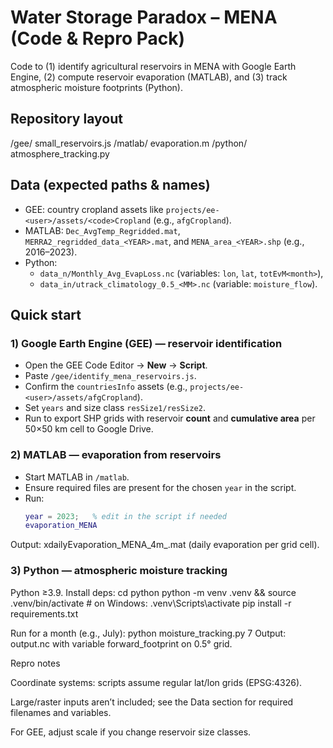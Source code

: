 # Water Storage Paradox – MENA (Code & Repro Pack)

Code to (1) identify agricultural reservoirs in MENA with Google Earth Engine, (2) compute reservoir evaporation (MATLAB), and (3) track atmospheric moisture footprints (Python).

## Repository layout
/gee/
small_reservoirs.js
/matlab/
evaporation.m
/python/
atmosphere_tracking.py
## Data (expected paths & names)
- GEE: country cropland assets like `projects/ee-<user>/assets/<code>Cropland` (e.g., `afgCropland`).
- MATLAB: `Dec_AvgTemp_Regridded.mat`, `MERRA2_regridded_data_<YEAR>.mat`, and `MENA_area_<YEAR>.shp` (e.g., 2016–2023).
- Python:  
  - `data_n/Monthly_Avg_EvapLoss.nc` (variables: `lon`, `lat`, `totEvM<month>`),  
  - `data_in/utrack_climatology_0.5_<MM>.nc` (variable: `moisture_flow`).

## Quick start

### 1) Google Earth Engine (GEE) — reservoir identification
- Open the GEE Code Editor → **New** → **Script**.
- Paste `/gee/identify_mena_reservoirs.js`.
- Confirm the `countriesInfo` assets (e.g., `projects/ee-<user>/assets/afgCropland`).
- Set `years` and size class `resSize1/resSize2`.
- Run to export SHP grids with reservoir **count** and **cumulative area** per 50×50 km cell to Google Drive.

### 2) MATLAB — evaporation from reservoirs
- Start MATLAB in `/matlab`.
- Ensure required files are present for the chosen `year` in the script.
- Run:
  ```matlab
  year = 2023;   % edit in the script if needed
  evaporation_MENA
Output: xdailyEvaporation_MENA_4m_<YEAR>.mat (daily evaporation per grid cell).

### 3) Python — atmospheric moisture tracking

Python ≥3.9. Install deps:
cd python
python -m venv .venv && source .venv/bin/activate   # on Windows: .venv\Scripts\activate
pip install -r requirements.txt

Run for a month (e.g., July):
python moisture_tracking.py 7
Output: output.nc with variable forward_footprint on 0.5° grid.

Repro notes

Coordinate systems: scripts assume regular lat/lon grids (EPSG:4326).

Large/raster inputs aren’t included; see the Data section for required filenames and variables.

For GEE, adjust scale if you change reservoir size classes.

